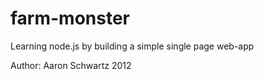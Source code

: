 farm-monster
============

Learning node.js by building a simple single page web-app

Author: Aaron Schwartz
2012
